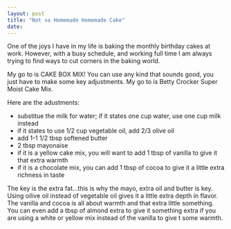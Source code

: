 ```yaml
---
layout: post
title: "Not so Homemade Homemade Cake"
date: 
---
```


One of the joys I have in my life is baking the monthly birthday cakes at work. However, with a busy schedule, and working full time I am always trying to find ways to cut corners in the baking world.

My go to is CAKE BOX MIX! You can use any kind that sounds good, you just have to make some key adjustments. My go to is Betty Crocker Super Moist Cake Mix.

Here are the adustments:
<ul>
 	<li>substitue the milk for water; if it states one cup water, use one cup milk instead</li>
 	<li>if it states to use 1/2 cup vegetable oil, add 2/3 olive oil</li>
 	<li>add 1-1 1/2 tbsp softened butter</li>
 	<li>2 tbsp mayonaise</li>
 	<li>if it is a yellow cake mix, you will want to add 1 tbsp of vanilla to give it that extra warmth</li>
 	<li>if it is a chocolate mix, you can add 1 tbsp of cocoa to give it a little extra richness in taste</li>
</ul>
The key is the extra fat...this is why the mayo, extra oil and butter is key. Using oilive oil instead of vegetable oil gives it a little extra depth in flavor. The vanilla and cocoa is all about warmth and that extra little something. You can even add a tbsp of almond extra to give it something extra if you are using a white or yellow mix instead of the vanilla to give t some warmth.